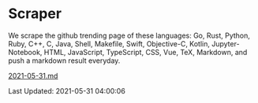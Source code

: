 # Scraper

We scrape the github trending page of these languages: Go, Rust, Python, Ruby, C++, C, Java, Shell, Makefile, Swift, Objective-C, Kotlin, Jupyter-Notebook, HTML, JavaScript, TypeScript, CSS, Vue, TeX, Markdown, and push a markdown result everyday.

[2021-05-31.md](https://github.com/yangwenmai/github-trending-backup/blob/master/2021-05-31.md)

Last Updated: 2021-05-31 04:00:06